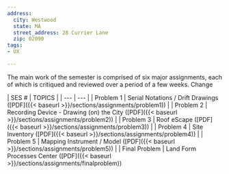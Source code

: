 ```yaml
---
address:
  city: Westwood
  state: MA
  street_address: 28 Currier Lane
  zip: 02090
tags:
- UX

---
```

The main work of the semester is comprised of six major assignments, each of which is critiqued and reviewed over a period of a few weeks. Change

| SES # | TOPICS | | --- | --- | | Problem 1 | Serial Notations / Drift Drawings (\[PDF\]({{\< baseurl >}}/sections/assignments/problem1)) | | Problem 2 | Recording Device - Drawing (on) the City (\[PDF\]({{\< baseurl >}}/sections/assignments/problem2)) | | Problem 3 | Roof eScape (\[PDF\]({{\< baseurl >}}/sections/assignments/problem3)) | | Problem 4 | Site Inventory (\[PDF\]({{\< baseurl >}}/sections/assignments/problem4)) | | Problem 5 | Mapping Instrument / Model (\[PDF\]({{\< baseurl >}}/sections/assignments/problem5)) | | Final Problem | Land Form Processes Center (\[PDF\]({{\< baseurl >}}/sections/assignments/finalproblem))